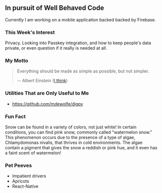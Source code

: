 ## In pursuit of Well Behaved Code

Currently I am working on a mobile application backed backed by Firebase.

### This Week's Interest

Privacy. Looking into Passkey integration, and how to keep people's data private, or even question if it really is needed at all.

### My Motto

> Everything should be made as simple as possible, but not simpler.
>
> -- Albert Einstein ([I think](https://skeptics.stackexchange.com/a/34603))

### Utilities That are Only Useful to Me

- https://github.com/mdewolfe/digpy

### Fun Fact

Snow can be found in a variety of colors, not just white! In certain conditions, you can find pink snow, commonly called "watermelon snow." This phenomenon occurs due to the presence of a type of algae, Chlamydomonas nivalis, that thrives in cold environments. The algae contain a pigment that gives the snow a reddish or pink hue, and it even has a faint scent of watermelon!

### Pet Peeves

- Impatient drivers
- Apricots
- React-Native

<!--
**mdewolfe/mdewolfe** is a ✨ _special_ ✨ repository because its `README.md` (this file) appears on your GitHub profile.

Here are some ideas to get you started:

- 🔭 I’m currently working on ...
- 🌱 I’m currently learning ...
- 👯 I’m looking to collaborate on ...
- 🤔 I’m looking for help with ...
- 💬 Ask me about ...
- 📫 How to reach me: ...
- 😄 Pronouns: ...
- ⚡ Fun fact: ...
-->
